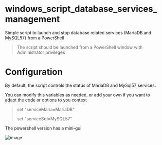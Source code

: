 # windows_script_database_services_management
Simple script to launch and stop database related services (MariaDB and MySQL57) from a PowerShell

>The script should be launched from a PowerShell window with Administrator privileges

# Configuration
By default, the script controls the status of MariaDB and MySql57 services.

You can modify this variables as needed, or add your own if you want to adapt the code or options to you context

>set "serviceMaria=MariaDB"
>
>set "serviceSql=MySQL57"


The powershell version has a mini-gui 

![image](https://github.com/ieselisra/windows_script_database_services_management/assets/2808230/477a8748-26f2-42fc-a133-faf17ebc0ef2)
